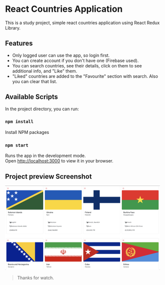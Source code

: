 # React Countries Application

This is a study project, simple react countries application using React Redux Library.

## Features

- Only logged user can use the app, so login first.
- You can create account if you don't have one (Firebase used).
- You can search countries, see their details, click on them to see additional info, and "Like" them.
- "Liked" countries are added to the "Favourite" section with search. Also you can clear that list.

## Available Scripts

In the project directory, you can run:

### `npm install`

Install NPM packages

### `npm start`

Runs the app in the development mode.\
Open [http://localhost:3000](http://localhost:3000) to view it in your browser.


## Project preview Screenshot

![imageScreenshot](./src/media/preview.png)

> Thanks for watch.

